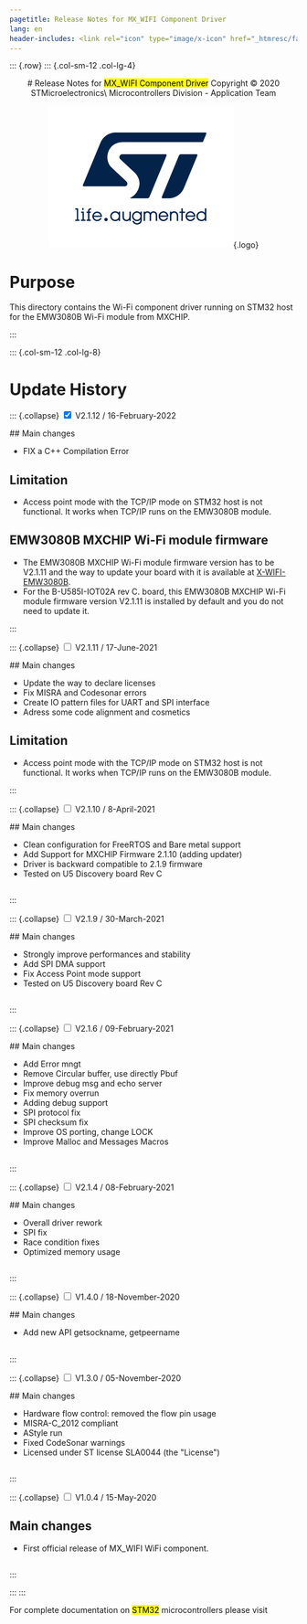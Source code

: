 ```yaml
---
pagetitle: Release Notes for MX_WIFI Component Driver
lang: en
header-includes: <link rel="icon" type="image/x-icon" href="_htmresc/favicon.png" />
---
```


::: {.row}
::: {.col-sm-12 .col-lg-4}

<center>
# Release Notes for <mark>MX_WIFI Component Driver</mark>
Copyright &copy; 2020 STMicroelectronics\
Microcontrollers Division - Application Team

[![ST logo](_htmresc/st_logo_2020.png)](https://www.st.com){.logo}
</center>


# Purpose

This directory contains the Wi-Fi component driver running on STM32 host for the EMW3080B Wi-Fi module from MXCHIP.

:::

::: {.col-sm-12 .col-lg-8}
# Update History

::: {.collapse}
<input type="checkbox" id="collapse-section11" checked aria-hidden="true">
<label for="collapse-section11" aria-hidden="true">V2.1.12 / 16-February-2022</label>
<div>
## Main changes

  - FIX a C++ Compilation Error

## Limitation
  - Access point mode with the TCP/IP mode on STM32 host is not functional. It works when TCP/IP runs on the EMW3080B module.

## EMW3080B MXCHIP Wi-Fi module firmware
  - The EMW3080B MXCHIP Wi-Fi module firmware version has to be V2.1.11 and the way to update your board with it is available at [X-WIFI-EMW3080B](https://www.st.com/en/development-tools/x-wifi-emw3080b.html).
  - For the B-U585I-IOT02A rev C. board, this EMW3080B MXCHIP Wi-Fi module firmware version V2.1.11 is installed by default and you do not need to update it.

</div>
:::


::: {.collapse}
<input type="checkbox" id="collapse-section10" aria-hidden="true">
<label for="collapse-section10" aria-hidden="true">V2.1.11 / 17-June-2021</label>
<div>
## Main changes

  - Update the way to declare licenses
  - Fix MISRA and Codesonar errors
  - Create IO pattern files for UART and SPI interface
  - Adress some code alignment and cosmetics

## Limitation
  - Access point mode with the TCP/IP mode on STM32 host is not functional. It works when TCP/IP runs on the EMW3080B module.

</div>
:::

::: {.collapse}
<input type="checkbox" id="collapse-section9" aria-hidden="true">
<label for="collapse-section9" aria-hidden="true">V2.1.10 / 8-April-2021</label>
<div>
## Main changes

  - Clean configuration for FreeRTOS and Bare metal support
  - Add Support for MXCHIP Firmware 2.1.10 (adding updater)
  - Driver is backward compatible to 2.1.9 firmware
  - Tested on U5 Discovery board Rev C

## 

</div>
:::

::: {.collapse}
<input type="checkbox" id="collapse-section8" aria-hidden="true">
<label for="collapse-section8" aria-hidden="true">V2.1.9 / 30-March-2021</label>
<div>
## Main changes

  - Strongly improve performances and stability
  - Add SPI DMA support
  - Fix Access Point mode support
  - Tested on U5 Discovery board Rev C

## 

</div>
:::

::: {.collapse}
<input type="checkbox" id="collapse-section7" aria-hidden="true">
<label for="collapse-section7" aria-hidden="true">V2.1.6 / 09-February-2021</label>
<div>
## Main changes

  - Add Error mngt
  - Remove Circular buffer, use directly Pbuf
  - Improve debug msg and echo server
  - Fix memory overrun
  - Adding debug support
  - SPI protocol fix
  - SPI checksum fix
  - Improve OS porting, change LOCK
  - Improve Malloc and Messages Macros

## 

</div>
:::


::: {.collapse}
<input type="checkbox" id="collapse-section6" aria-hidden="true">
<label for="collapse-section6" aria-hidden="true">V2.1.4 / 08-February-2021</label>
<div>
## Main changes

  - Overall driver rework
  - SPI fix
  - Race condition fixes
  - Optimized memory usage 

## 

</div>
:::


::: {.collapse}
<input type="checkbox" id="collapse-section5" aria-hidden="true">
<label for="collapse-section5" aria-hidden="true">V1.4.0 / 18-November-2020</label>
<div>
## Main changes

  - Add new API getsockname, getpeername

## 

</div>
:::

::: {.collapse}
<input type="checkbox" id="collapse-section4" aria-hidden="true">
<label for="collapse-section4" aria-hidden="true">V1.3.0 / 05-November-2020</label>
<div>
## Main changes

  - Hardware flow control: removed the flow pin usage
  - MISRA-C_2012 compliant
  - AStyle run
  - Fixed CodeSonar warnings
  - Licensed under ST license SLA0044 (the "License")

## 

</div>
:::

::: {.collapse}
<input type="checkbox" id="collapse-section3" aria-hidden="true">
<label for="collapse-section3" aria-hidden="true">V1.0.4 / 15-May-2020 </label>
<div>

## Main changes

  - First official release of MX_WIFI WiFi component.

## 

</div>
:::


:::
:::

<footer class="sticky">
For complete documentation on <mark>STM32</mark> microcontrollers please visit <http://www.st.com/stm32>
</footer>
